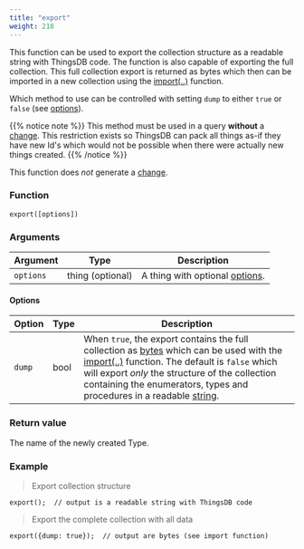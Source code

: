 ```yaml
---
title: "export"
weight: 218
---
```


This function can be used to export the collection structure as a readable string with ThingsDB code.
The function is also capable of exporting the full collection. This full collection export is returned as bytes which
then can be imported in a new collection using the [import(..)](../import) function.

Which method to use can be controlled with setting `dump` to either `true` or `false` (see [options](#options)).

{{% notice note %}}
This method must be used in a query **without** a [change](../../overview/changes). This restriction exists so ThingsDB can pack all things as-if they have new Id's which would not be possible when there were actually new things created.
{{% /notice %}}

This function does *not* generate a [change](../../overview/changes).

### Function

`export([options])`

### Arguments

Argument | Type | Description
-------- | ---- | -----------
`options` | thing (optional) | A thing with optional [options](#options).

#### Options

Option | Type | Description
------ | ---- | -----------
`dump` | bool | When `true`, the export contains the full collection as [bytes](../../data-types/bytes) which can be used with the [import(..)](../import) function. The default is `false` which will export *only* the structure of the collection containing the enumerators, types and procedures in a readable [string](../../data-types/str).

### Return value

The name of the newly created Type.

### Example

> Export collection structure

```thingsdb,should_pass
export();  // output is a readable string with ThingsDB code
```

> Export the complete collection with all data

```thingsdb,should_pass
export({dump: true});  // output are bytes (see import function)
```
